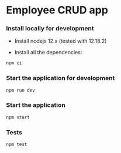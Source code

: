 # Employee CRUD app

### Install locally for development
- Install nodejs 12.x (tested with 12.18.2)

- Install all the dependencies:
```bash
npm ci
```

### Start the application for development

```bash
npm run dev
```

### Start the application

```bash
npm start
```

### Tests

```bash
npm test
```

